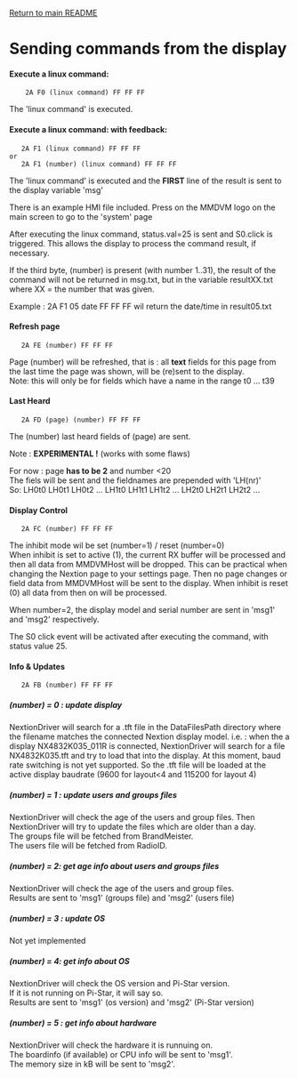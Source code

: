 [Return to main README](README.md "Return to main README")


Sending commands from the display
=================================

#### Execute a linux command:
```
    2A F0 (linux command) FF FF FF
```
The 'linux command' is executed.

#### Execute a linux command: with feedback:
```
   2A F1 (linux command) FF FF FF
or
   2A F1 (number) (linux command) FF FF FF
```
The 'linux command' is executed and the __FIRST__ line of the result
is sent to the display variable 'msg'

There is an example HMI file included.
Press on the MMDVM logo on the main screen to go to the 'system' page
  
After executing the linux command, status.val=25 is sent and S0.click 
is triggered. This allows the display to process the command result, if 
necessary.
  
If the third byte, (number) is present (with number 1..31), the result
of the command will not be returned in msg.txt, but in the variable 
resultXX.txt where XX = the number that was given.
  
Example : 2A F1 05 date FF FF FF wil return the date/time in result05.txt
  
#### Refresh page
```
   2A FE (number) FF FF FF
```
Page (number) will be refreshed, that is : all __text__ fields for this page 
from the last time the page was shown, will be (re)sent to the display.  
Note: this will only be for fields which have a name in the range t0 ... t39
  
#### Last Heard
```
   2A FD (page) (number) FF FF FF
```
The (number) last heard fields of (page) are sent.  

Note : __EXPERIMENTAL !__ (works with some flaws)

For now : page __has to be 2__ and number <20  
The fiels will be sent and the fieldnames are prepended with 'LH(nr)'  
So: LH0t0 LH0t1 LH0t2 ... LH1t0 LH1t1 LH1t2 ... LH2t0 LH2t1 LH2t2 ...
  
#### Display Control
```
   2A FC (number) FF FF FF
```
The inhibit mode wil be set (number=1) / reset (number=0)  
When inhibit is set to active (1), the current RX buffer will be processed 
and then all data from MMDVMHost will be dropped.
This can be practical when changing the Nextion page to your settings page. 
Then no page changes or field data from MMDVMHost will be sent to the display.
When inhibit is reset (0) all data from then on will be processed.

When number=2, the display model and serial number are sent in 'msg1' and 
'msg2' respectively.

The S0 click event will be activated after executing the command, with
status value 25.


#### Info & Updates
```
   2A FB (number) FF FF FF
```
  
##### (number) = 0 : update display
NextionDriver will search for a .tft file in the DataFilesPath directory 
where the filename matches the connected Nextion display model.
i.e. : when the a display NX4832K035_011R is connected, NextionDriver will 
search for a file NX4832K035.tft and try to load that into the display.
At this moment, baud rate switching is not yet supported. So the .tft file 
will be loaded at the active display baudrate (9600 for layout<4 and 115200 for 
layout 4)  
  
##### (number) = 1 : update users and groups files
NextionDriver will check the age of the users and group files. Then NextionDriver 
will try to update the files which are older than a day.  
The groups file will be fetched from BrandMeister.  
The users file will be fetched from RadioID.  
  
##### (number) = 2: get age info about users and groups files
NextionDriver will check the age of the users and group files.  
Results are sent to 'msg1' (groups file) and 'msg2' (users file)
  
##### (number) = 3 : update OS
Not yet implemented
  
##### (number) = 4: get info about OS
NextionDriver will check the OS version and Pi-Star version.  
If it is not running on Pi-Star, it will say so.  
Results are sent to 'msg1' (os version) and 'msg2' (Pi-Star version)
  
##### (number) = 5 : get info about hardware
NextionDriver will check the hardware it is runnuing on.  
The boardinfo (if available) or CPU info will be sent to 'msg1'.  
The memory size in kB will be sent to 'msg2'.  
  
